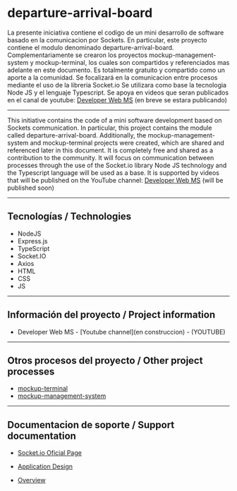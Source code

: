 ﻿# departure-arrival-board

La presente iniciativa contiene el codigo de un mini desarrollo de software basado en la comunicacion por Sockets.
En particular, este proyecto contiene el modulo denominado departure-arrival-board.
Complementariamente se crearon los proyectos mockup-management-system y mockup-terminal, los cuales son compartidos y referenciados mas adelante en este documento.
Es totalmente gratuito y compartido como un aporte a la comunidad. 
Se focalizará en la comunicacion entre procesos mediante el uso de la libreria Socket.io
Se utilizara como base la tecnologia Node JS y el lenguaje Typescript.
Se apoya en videos que seran publicados en el canal de youtube:  [Developer Web MS](https://www.youtube.com/@developerwebms/playlists)
(en breve se estara publicando)
___

This initiative contains the code of a mini software development based on Sockets communication.
In particular, this project contains the module called departure-arrival-board.
Additionally, the mockup-management-system and mockup-terminal projects were created, which are shared and referenced later in this document.
It is completely free and shared as a contribution to the community. 
It will focus on communication between processes through the use of the Socket.io library
Node JS technology and the Typescript language will be used as a base.
It is supported by videos that will be published on the YouTube channel: [Developer Web MS](https://www.youtube.com/@developerwebms/playlists)
(will be published soon)
___

## Tecnologías / Technologies

* NodeJS
* Express.js
* TypeScript
* Socket.IO
* Axios
* HTML
* CSS
* JS

___

## Información del proyecto / Project information

* Developer Web MS - [Youtube channel](en construccion) - (YOUTUBE)

___

## Otros procesos del proyecto / Other project processes

* [mockup-terminal](https://github.com/mspano-web/mockup-terminal)
* [mockup-management-system](https://github.com/mspano-web/mockup-management-system)

___

## Documentacion de soporte / Support documentation

* [Socket.io Oficial Page](https://socket.io/)

* [Application Design](https://drive.google.com/file/d/1sv5Jbn6PYA_NPV6hH7ll2eVHpI6vaboy/view?usp=drive_link)
* [Overview](https://drive.google.com/file/d/103y9K94H5jsIjayl8E0OSFmuJDEUYHgu/view?usp=drive_link) 
